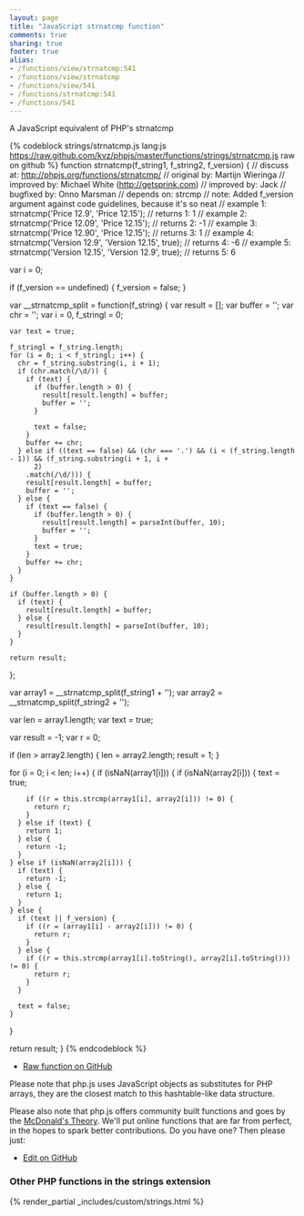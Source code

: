 ```yaml
---
layout: page
title: "JavaScript strnatcmp function"
comments: true
sharing: true
footer: true
alias:
- /functions/view/strnatcmp:541
- /functions/view/strnatcmp
- /functions/view/541
- /functions/strnatcmp:541
- /functions/541
---
```

<!-- Generated by Rakefile:build -->
A JavaScript equivalent of PHP's strnatcmp

{% codeblock strings/strnatcmp.js lang:js https://raw.github.com/kvz/phpjs/master/functions/strings/strnatcmp.js raw on github %}
function strnatcmp(f_string1, f_string2, f_version) {
  //  discuss at: http://phpjs.org/functions/strnatcmp/
  // original by: Martijn Wieringa
  // improved by: Michael White (http://getsprink.com)
  // improved by: Jack
  // bugfixed by: Onno Marsman
  //  depends on: strcmp
  //        note: Added f_version argument against code guidelines, because it's so neat
  //   example 1: strnatcmp('Price 12.9', 'Price 12.15');
  //   returns 1: 1
  //   example 2: strnatcmp('Price 12.09', 'Price 12.15');
  //   returns 2: -1
  //   example 3: strnatcmp('Price 12.90', 'Price 12.15');
  //   returns 3: 1
  //   example 4: strnatcmp('Version 12.9', 'Version 12.15', true);
  //   returns 4: -6
  //   example 5: strnatcmp('Version 12.15', 'Version 12.9', true);
  //   returns 5: 6

  var i = 0;

  if (f_version == undefined) {
    f_version = false;
  }

  var __strnatcmp_split = function(f_string) {
    var result = [];
    var buffer = '';
    var chr = '';
    var i = 0,
      f_stringl = 0;

    var text = true;

    f_stringl = f_string.length;
    for (i = 0; i < f_stringl; i++) {
      chr = f_string.substring(i, i + 1);
      if (chr.match(/\d/)) {
        if (text) {
          if (buffer.length > 0) {
            result[result.length] = buffer;
            buffer = '';
          }

          text = false;
        }
        buffer += chr;
      } else if ((text == false) && (chr === '.') && (i < (f_string.length - 1)) && (f_string.substring(i + 1, i +
          2)
        .match(/\d/))) {
        result[result.length] = buffer;
        buffer = '';
      } else {
        if (text == false) {
          if (buffer.length > 0) {
            result[result.length] = parseInt(buffer, 10);
            buffer = '';
          }
          text = true;
        }
        buffer += chr;
      }
    }

    if (buffer.length > 0) {
      if (text) {
        result[result.length] = buffer;
      } else {
        result[result.length] = parseInt(buffer, 10);
      }
    }

    return result;
  };

  var array1 = __strnatcmp_split(f_string1 + '');
  var array2 = __strnatcmp_split(f_string2 + '');

  var len = array1.length;
  var text = true;

  var result = -1;
  var r = 0;

  if (len > array2.length) {
    len = array2.length;
    result = 1;
  }

  for (i = 0; i < len; i++) {
    if (isNaN(array1[i])) {
      if (isNaN(array2[i])) {
        text = true;

        if ((r = this.strcmp(array1[i], array2[i])) != 0) {
          return r;
        }
      } else if (text) {
        return 1;
      } else {
        return -1;
      }
    } else if (isNaN(array2[i])) {
      if (text) {
        return -1;
      } else {
        return 1;
      }
    } else {
      if (text || f_version) {
        if ((r = (array1[i] - array2[i])) != 0) {
          return r;
        }
      } else {
        if ((r = this.strcmp(array1[i].toString(), array2[i].toString())) != 0) {
          return r;
        }
      }

      text = false;
    }
  }

  return result;
}
{% endcodeblock %}

 - [Raw function on GitHub](https://github.com/kvz/phpjs/blob/master/functions/strings/strnatcmp.js)

Please note that php.js uses JavaScript objects as substitutes for PHP arrays, they are 
the closest match to this hashtable-like data structure. 

Please also note that php.js offers community built functions and goes by the 
[McDonald's Theory](https://medium.com/what-i-learned-building/9216e1c9da7d). We'll put online 
functions that are far from perfect, in the hopes to spark better contributions. 
Do you have one? Then please just: 

 - [Edit on GitHub](https://github.com/kvz/phpjs/edit/master/functions/strings/strnatcmp.js)


### Other PHP functions in the strings extension
{% render_partial _includes/custom/strings.html %}
